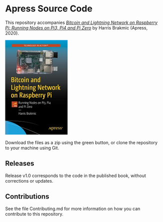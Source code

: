 # Apress Source Code

This repository accompanies [*Bitcoin and Lightning Network on Raspberry Pi: Running Nodes on Pi3, Pi4 and Pi Zero*](https://www.apress.com/9781484255216) by Harris Brakmic  (Apress, 2020).

[comment]: #cover
![Cover image](9781484255216.jpg)

Download the files as a zip using the green button, or clone the repository to your machine using Git.

## Releases

Release v1.0 corresponds to the code in the published book, without corrections or updates.

## Contributions

See the file Contributing.md for more information on how you can contribute to this repository.